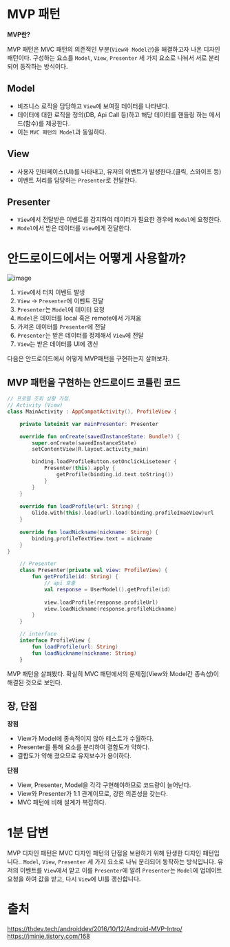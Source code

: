 
# MVP 패턴

**MVP란?**

MVP 패턴은 MVC 패턴의 의존적인 부분(`View와 Model간`)을 해결하고자 나온 디자인 패턴이다. 구성하는 요소를 `Model`, `View`, `Presenter` 세 가지 요소로 나눠서
서로 분리되어 동작하는 방식이다. 

## Model
- 비즈니스 로직을 담당하고 `View`에 보여질 데이터를 나타낸다.
- 데이터에 대한 로직을 정의(DB, Api Call 등)하고 해당 데이터를 핸들링 하는 메서드(함수)를 제공한다.
- 이는 `MVC 패턴의 Model`과 동일하다.

## View
- 사용자 인터페이스(UI)를 나타내고, 유저의 이벤트가 발생한다.(클릭, 스와이프 등)
- 이벤트 처리를 담당하는 `Presenter`로 전달한다.

## Presenter
- `View`에서 전달받은 이벤트를 감지하여 데이터가 필요한 경우에 `Model`에 요청한다.
- `Model`에서 받은 데이터를 `View`에게 전달한다.

# 안드로이드에서는 어떻게 사용할까?

![image](https://user-images.githubusercontent.com/70135188/236233356-8529f83a-08cc-44ef-9597-7f458389dbc2.png)

1. `View`에서 터치 이벤트 발생
2. `View` -> `Presenter`에 이벤트 전달
3. `Presenter`는 `Model`에 데이터 요청
4. `Model`은 데이터를 local 혹은 remote에서 가져옴
5. 가져온 데이터를 `Presenter`에 전달
6. `Presenter`는 받은 데이터를 정제해서 `View`에 전달
7. `View`는 받은 데이터를 UI에 갱신


다음은 안드로이드에서 어떻게 MVP패턴을 구현하는지 살펴보자.
## MVP 패턴을 구현하는 안드로이드 코틀린 코드
```kotlin
// 프로필 조회 상황 가정.
// Activity (View)
class MainActivity : AppCompatActivity(), ProfileView {

    private lateinit var mainPresenter: Presenter

    override fun onCreate(savedInstanceState: Bundle?) {
        super.onCreate(savedInstanceState)
        setContentView(R.layout.activity_main)

        binding.loadProfileButton.setOnclickLisetener {
            Presenter(this).apply {
                getProfile(binding.id.text.toString())
            }
        }
    }
    
    override fun loadProfile(url: String) {
        Glide.with(this).load(url).load(binding.profileImaeView)url
    }
    
    override fun loadNickname(nickname: Stirng) {
        binding.profileTextView.text = nickname
    }
}
```

```kotlin
    // Presenter
    class Presenter(private val view: ProfileView) {
        fun getProfile(id: String) {
            // api 호출
            val response = UserModel().getProfile(id)
            
            view.loadProfile(response.profileUrl)
            view.loadNickname(response.profileNickname)
        }
    }
```


```kotlin
    // interface
    interface ProfileView {
        fun loadProfile(url: String)
        fun loadNickname(nickname: String)
    }
```


MVP 패턴을 살펴봤다. 확실히 MVC 패턴에서의 문제점(View와 Model간 종속성)이 해결된 것으로 보인다.

## 장, 단점

**장점**
- View가 Model에 종속적이지 않아 테스트가 수월하다.
- Presenter를 통해 요소를 분리하여 결합도가 약하다.
- 결합도가 약해 졌으므로 유지보수가 용이하다.


**단점**
- View, Presenter, Model을 각각 구현해야하므로 코드량이 늘어난다.
- View와 Presenter가 1:1 관계이므로, 강한 의존성을 갖는다.
- MVC 패턴에 비해 설계가 복잡하다.




# 1분 답변
MVP 디자인 패턴은 MVC 디자인 패턴의 단점을 보완하기 위해 탄생한 디자인 패턴입니다.. `Model`, `View`, `Presenter` 세 가지 요소로 나눠 분리되어 동작하는 방식입니다. 유저의 이벤트를 `View`에서 받고
이를 `Presenter`에 알려 `Presenter`는 `Model`에 업데이트 요청을 하여 값을 받고, 다시 `View`에 UI를 갱신합니다.



# 출처
https://thdev.tech/androiddev/2016/10/12/Android-MVP-Intro/
https://jminie.tistory.com/168






